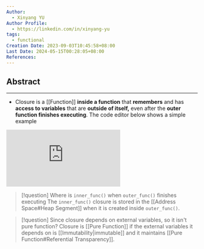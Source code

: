 ```yaml
---
Author:
  - Xinyang YU
Author Profile:
  - https://linkedin.com/in/xinyang-yu
tags:
  - functional
Creation Date: 2023-09-03T10:45:58+08:00
Last Date: 2024-05-15T00:28:05+08:00
References: 
---
```

## Abstract
---
- Closure is a [[Function]] **inside a function** that **remembers** and has **access to variables** that are **outside of itself,** even after the **outer function finishes executing**. The code editor below shows a simple example


<div class="onecompilerCode-wrapper">
<iframe
 class="onecompilerCode"
 frameBorder="0" 
 src="https://onecompiler.com/embed/java/42d7hupj7?codeChangeEvent=true&theme=dark&hideLanguageSelection=true&hideNew=true&hideNewFileOption=true&availableLanguages=true&hideTitle=true&hideStdin=true" 
 ></iframe>
 </div>

>[!question] Where is `inner_func()` when `outer_func()` finishes executing
> The `inner_func()` closure is stored in the [[Address Space#Heap Segment]] when it is created inside `outer_func()`.


>[!question] Since closure depends on external variables, so it isn't pure function?
> Closure is [[Pure Function]] if the external variables it depends on is [[Immutability|immutable]] and it maintains [[Pure Function#Referential Transparency]].